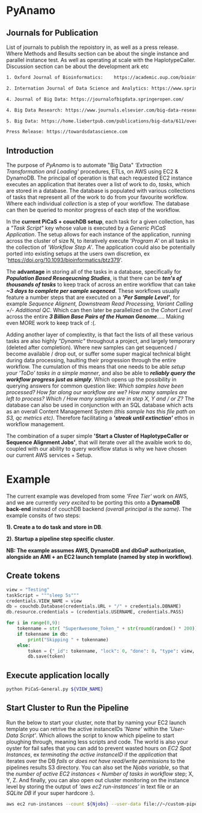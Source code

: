 # PyAnamo

## Journals for Publication
List of journals to publish the repoistory in, as well as a press release. Where Methods and Results section can be about the single instance and parallel instance test. As well as operating at scale with the HaplotypeCaller. Discussion section can be about the development ark etc

```bash
1. Oxford Journal of Bioinformatics: 	https://academic.oup.com/bioinformatics

2. Internation Journal of Data Science and Analytics: https://www.springer.com/journal/41060

4. Journal of Big Data: https://journalofbigdata.springeropen.com/

4. Big Data Research: https://www.journals.elsevier.com/big-data-research

5. Big Data: https://home.liebertpub.com/publications/big-data/611/overview

Press Release: https://towardsdatascience.com
```


## Introduction
The purpose of *PyAnamo* is to automate "Big Data" *'Extraction Transformation and Loading'* procedures, ETLs, on AWS using EC2 &amp; DynamoDB. The principal of operation is that each requested EC2 instance executes an application that iterates over a list of work to do, *tasks*, which are stored in a database. The database is populated with various collections of tasks that represent all of the work to do from your favourite workflow. Where each individual *collection* is a step of your workflow. The database can then be queried to monitor progress of each step of the workflow.

In the **current PiCaS + couchDB setup**, each task for a given collection, has a *"Task Script"* key whose value is executed by a *Generic PiCaS Application*. The setup allows for each instance of the application, running across the cluster of size N, to iteratively execute *'Program A'* on all tasks in the collection of *'Workflow Step A'*. The application could also be potentially ported into existing setups at the users own discretion, ex 'https://doi.org/10.1093/bioinformatics/btz379'.

The **advantage** in storing all of the tasks in a database, specifically for ***Population Based Reseqeucning Studies***, is that there can be ***ten's of thousands of tasks*** to keep track of across an entire workflow that can take ***~3 days to complete per sample seqenced***. These workflows usually feature a number steps that are executed on a ***'Per Sample Level'***, for example *Sequence Alignent, Downstream Read Processing, Variant Calling +/- Additional QC*. Which can then later be parallelized on the *Cohort Level* across the entire ***3 Billion Base Pairs of the Human Genome***..... Making even MORE work to keep track of :(.

Adding another layer of complextity, is that fact the lists of all these various tasks are also highly *"Dynamic"* throughout a project, and largely temporary (deleted after completion). Where new samples can get sequenced / become available / drop out, or suffer some super magical technical blight during data processing, haulting their progression through the entire workflow. The cumulation of this means that one needs to be able *setup your 'ToDo' tasks in a simple manner*, and also be able to ***reliably query the workflow progress just as simply***. Which opens up the possibility in querying answers for common question like: *Which samples have been processed? How far along our workflow are we? How many samples are left to process? Which / How many samples are in step X, Y and / or Z?* The database can also be used in conjunction with an SQL database which acts as an overall Content Management System *(this sample has this file path on S3, qc metrics etc)*. Therefore facilitating a ***'streak until extinction'*** ethos in workflow management.

The combination of a super simple **'Start a Cluster of HaplotypeCaller or Sequence Alignment Jobs'**, that will iterate over all the avaible work to do, coupled with our ability to query workflow status is why we have chosen our current AWS services + Setup.


# Example
The current example was developed from some *'Free Tier'* work on AWS, and we are currently *very excited* to be porting this onto a **DynamoDB back-end** instead of couchDB backend *(overall principal is the same)*. The example consits of two steps:

**1). Create a to do task and store in DB**.

**2). Startup a pipeline step specific cluster**.

**NB: The example assumes AWS, DynamoDB and dbGaP authorization, alongside an AMI + an EC2 launch template (named by step in workflow)**.



## Create tokens

```python
view = "Testing"
taskScript = """sleep 5s"""
credentials.VIEW_NAME = view
db = couchdb.Database(credentials.URL + "/" + credentials.DBNAME)
db.resource.credentials = (credentials.USERNAME, credentials.PASS)

for i in range(0,9):
	tokenname = str( "SuperAwesome_Token_" + str(round(random() * 200)) + "_Testing")
	if tokenname in db:
		print("Skipping " + tokenname)
	else:
		token = {"_id": tokenname, "lock": 0, "done": 0, "type": view, "files": 'doggie', "Task_ID": tokenname, "Task_Script": taskScript}
		db.save(token)
```


## Execute application locally
```bash
python PiCaS-General.py ${VIEW_NAME}
```


## Start Cluster to Run the Pipeline
Run the below to start your cluster, note that by naming your EC2 launch template you can retrive the active instanceIDs *'Name'* within the *'User-Data Script'*. Which allows the script to know which pipeline to start ploughing through, meaning less scripts and code. The world is also your oyster for fail safes that you can add to prevent wasted hours on *EC2 Spot Instances*, ex *terminating the active instanceID* if the *application* that iterates over the DB *fails* or *does not have read/write permissions* to the pipelines results S3 directory. You can also set the *Njobs variable*, so that the *number of active EC2 instances < Number of tasks in workflow* step; X, Y, Z. And finally, you can also open out cluster monitoring on the instance level by storing the output of *'aws ec2 run-instances'* in text file or an *SQLite DB* if your super hardcore :).

```bash
aws ec2 run-instances --count ${Njobs} --user-data file://~/custom-pipeline/EC2-Fetch-Run.sh --launch-template "LaunchTemplateName=${Workflow}" > instance-data-${Njobs}.txt
```
